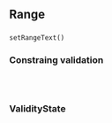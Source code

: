 ## Range

### 

```
setRangeText()
```

### Constraing validation

```



```

### ValidityState

```

```

### 

```

```

### 

```

```

### 

```

```

### 

```

```

### 

```

```

### 

```

```

### 

```

```

### 

```

```

### 

```

```

### 

```

```

### 

```

```
